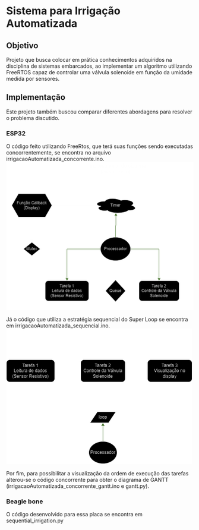 # Sistema para Irrigação Automatizada

## Objetivo
Projeto que busca colocar em prática conhecimentos adquiridos na disciplina de sistemas embarcados, ao implementar um algoritmo utilizando FreeRTOS capaz de controlar uma válvula solenoide em função da umidade medida por sensores.

## Implementação

Este projeto também buscou comparar diferentes abordagens para resolver o problema discutido. 

### ESP32
O código feito utilizando FreeRtos, que terá suas funções sendo executadas concorrentemente, se encontra no arquivo irrigacaoAutomatizada_concorrente.ino.
![alt text](https://github.com/MatheusDrm/Sistema-para-irrigacao-automatizada/blob/main/diagramas/diagramacodigo_Concorrente.png)

Já o código que utiliza a estratégia sequencial do Super Loop se encontra em irrigacaoAutomatizada_sequencial.ino.
![alt text](https://github.com/MatheusDrm/Sistema-para-irrigacao-automatizada/blob/main/diagramas/diagrama_sequencial.png)

Por fim, para possibilitar a visualização da ordem de execução das tarefas alterou-se o código concorrente para obter o diagrama de GANTT (irrigacaoAutomatizada_concorrente_gantt.ino e gantt.py).

### Beagle bone
O código desenvolvido para essa placa se encontra em sequential_irrigation.py
